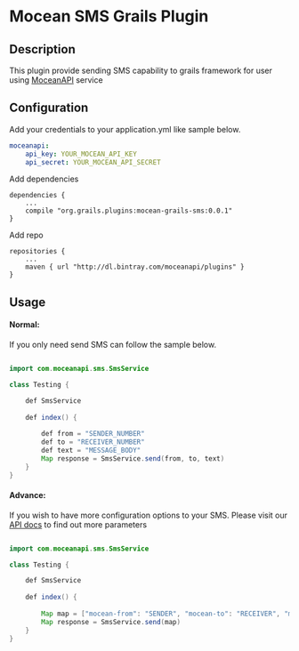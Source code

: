 Mocean SMS Grails Plugin
=


## Description
This plugin provide sending SMS capability to grails framework for user using [MoceanAPI](https://moceanapi.com) service

## Configuration
Add your credentials to your application.yml like sample below.

```yaml
moceanapi:
    api_key: YOUR_MOCEAN_API_KEY
    api_secret: YOUR_MOCEAN_API_SECRET

```

Add dependencies
~~~
dependencies {
    ...
    compile "org.grails.plugins:mocean-grails-sms:0.0.1"
}
~~~


Add repo
~~~
repositories {
    ...
	maven { url "http://dl.bintray.com/moceanapi/plugins" }
}

~~~


## Usage

#### Normal:
If you only need send SMS can follow the sample below.
~~~java

import com.moceanapi.sms.SmsService

class Testing {

    def SmsService
    
    def index() { 
       
        def from = "SENDER_NUMBER"
        def to = "RECEIVER_NUMBER"
        def text = "MESSAGE_BODY"
        Map response = SmsService.send(from, to, text)
    }
}

~~~

#### Advance:
If you wish to have more configuration options to your SMS. Please visit our [API docs](https://moceanapi.com/docs/#send-sms) to find out more parameters 

~~~java

import com.moceanapi.sms.SmsService

class Testing {

    def SmsService
    
    def index() { 
       
        Map map = ["mocean-from": "SENDER", "mocean-to": "RECEIVER", "mocean-text": "MESSAGE_BODY"]
        Map response = SmsService.send(map)
    }
}

~~~